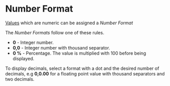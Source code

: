 # Number Format

[Values](../concepts.md#value) which are numeric can be assigned a *Number Format*

The *Number Formats* follow one of these rules.

* **0** - Integer number.
* **0,0** - Integer number with thousand separator.
* **0 %** - Percentage. The value is multiplied with 100 before being displayed.

To display decimals, select a format with a dot and the desired number of decimals, e.g **0,0.00** for a floating point value with thousand separators and two decimals.

